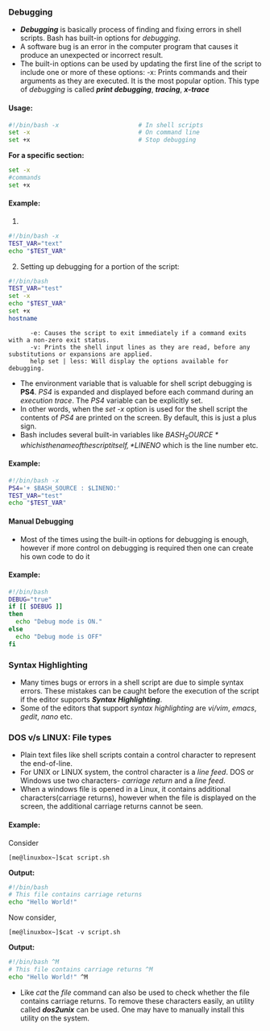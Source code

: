 ### Debugging
* ***Debugging*** is basically process of finding and fixing errors in shell scripts. Bash has built-in options for *debugging*.
* A software bug is an error in the computer program that causes it produce an unexpected or incorrect result.
* The built-in options can be used by updating the first line of the script to include one or more of these options:
          -x: Prints commands and their arguments as they are executed. It is the most popular option. This type of *debugging* is called ***print debugging***, ***tracing***, ***x-trace***
#### Usage:
```bash
#!/bin/bash -x                      # In shell scripts
set -x                              # On command line
set +x                              # Stop debugging
```
 **For a specific section:**
```bash
set -x
#commands
set +x
```
#### Example:
1.
```bash
#!/bin/bash -x
TEST_VAR="text"
echo "$TEST_VAR"
```
2. Setting up debugging for a portion of the script:
```bash
#!/bin/bash
TEST_VAR="test"
set -x
echo "$TEST_VAR"
set +x
hostname
```
          -e: Causes the script to exit immediately if a command exits with a non-zero exit status.
          -v: Prints the shell input lines as they are read, before any substitutions or expansions are applied.
          help set | less: Will display the options available for debugging.
* The environment variable that is valuable for shell script debugging is **PS4**. *PS4* is expanded and displayed before each command during an *execution trace*. The *PS4* variable can be explicitly set.
* In other words, when the *set -x* option is used for the shell script the contents of *PS4* are printed on the screen. By default, this is just a plus sign.
* Bash includes several built-in variables like *$BASH_SOURCE* which is the name of the script itself, *$LINENO* which is the line number etc.
#### Example:
```bash
#!/bin/bash -x
PS4='+ $BASH_SOURCE : $LINENO:'
TEST_VAR="test"
echo "$TEST_VAR"
```
#### Manual Debugging
* Most of the times using the built-in options for debugging is enough, however if more control on debugging is required then one can create his own code to do it
#### Example:
```bash
#!/bin/bash
DEBUG="true"
if [[ $DEBUG ]]
then
  echo "Debug mode is ON."
else
  echo "Debug mode is OFF"
fi
```
### Syntax Highlighting
* Many times bugs or errors in a shell script are due to simple syntax errors. These mistakes can be caught before the execution of the script if the editor supports ***Syntax Highlighting***.
* Some of the editors that support *syntax highlighting* are *vi/vim*, *emacs*, *gedit*, *nano* etc.
### DOS v/s LINUX: File types
* Plain text files like shell scripts contain a control character to represent the end-of-line.
* For UNIX or LINUX system, the control character is a *line feed*. DOS or Windows use two characters- *carriage return* and a *line feed*.
* When a windows file is opened in a Linux, it contains additional characters(carriage returns), however when the file is displayed on the screen, the additional carriage returns cannot be seen.
#### Example:
Consider
```console
[me@linuxbox~]$cat script.sh
```
**Output:**
```bash
#!/bin/bash
# This file contains carriage returns
echo "Hello World!"
```
Now consider,
```console
[me@linuxbox~]$cat -v script.sh
```
**Output:**
```bash
#!/bin/bash ^M
# This file contains carriage returns ^M
echo "Hello World!" ^M
```
* Like *cat* the *file* command can also be used to check whether the file contains carriage returns. To remove these characters easily, an utility called ***dos2unix*** can be used. One may have to manually install this utility on the system.

